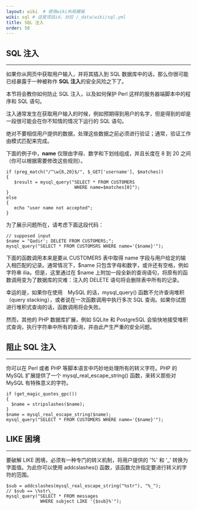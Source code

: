 ```yaml
---
layout: wiki  # 使用wiki布局模板
wiki: sql # 这是项目id，对应 /_data/wiki/sql.yml
title: SQL 注入
order: 50
---
```


## SQL 注入

------

如果你从网页中获取用户输入，并将其插入到 SQL 数据库中的话，那么你很可能已经暴露于一种被称作 **SQL 注入**的安全风险之下了。

本节将会教你如何防止 SQL 注入，以及如何保护 Perl 这样的服务器端脚本中的程序和 SQL 语句。

注入通常发生在获取用户输入的时候，例如预期得到用户的名字，但是得到的却是一段很可能会在你不知情的情况下运行的 SQL 语句。

绝对不要相信用户提供的数据，处理这些数据之前必须进行验证；通常，验证工作由模式匹配来完成。

下面的例子中，**name** 仅限由字母、数字和下划线组成，并且长度在 8 到 20 之间（你可以根据需要修改这些规则）。

```
if (preg_match("/^\w{8,20}$/", $_GET['username'], $matches))
{
   $result = mysql_query("SELECT * FROM CUSTOMERS 
                          WHERE name=$matches[0]");
}
else 
{
   echo "user name not accepted";
}
```

为了展示问题所在，请考虑下面这段代码：

```
// supposed input
$name = "Qadir'; DELETE FROM CUSTOMERS;";
mysql_query("SELECT * FROM CUSTOMSRS WHERE name='{$name}'");
```

下面的函数调用本来是要从 CUSTOMERS 表中取得 name 字段与用户给定的输入相匹配的记录。通常情况下，$name 只包含字母和数字，或许还有空格，例如字符串 ilia。但是，这里通过在 $name 上附加一段全新的查询语句，将原有的函数调用变为了数据库的灾难：注入的 DELETE 语句将会删除表中所有的记录。

幸运的是，如果你在使用　MySQL 的话，mysql_query() 函数不允许查询堆积（query stacking），或者说在一次函数调用中执行多次 SQL 查询。如果你试图进行堆积式查询的话，函数调用将会失败。

然而，其他的 PHP 数据库扩展，例如 SQLite 和 PostgreSQL 会愉快地接受堆积式查询，执行字符串中所有的查询，并由此产生严重的安全问题。

## 阻止 SQL 注入

------

你可以在 Perl 或者 PHP 等脚本语言中巧妙地处理所有的转义字符。PHP 的 MySQL 扩展提供了一个 mysql_real_escape_string() 函数，来转义那些对 MySQL 有特殊意义的字符。

```
if (get_magic_quotes_gpc()) 
{
  $name = stripslashes($name);
}
$name = mysql_real_escape_string($name);
mysql_query("SELECT * FROM CUSTOMERS WHERE name='{$name}'");
```

## LIKE 困境

------

要破解 LIKE 困境，必须有一种专门的转义机制，将用户提供的 '%' 和 '_' 转换为字面值。为此你可以使用 addcslashes() 函数，该函数允许指定要进行转义的字符的范围。

```
$sub = addcslashes(mysql_real_escape_string("%str"), "%_");
// $sub == \%str\_
mysql_query("SELECT * FROM messages 
             WHERE subject LIKE '{$sub}%'");
```
